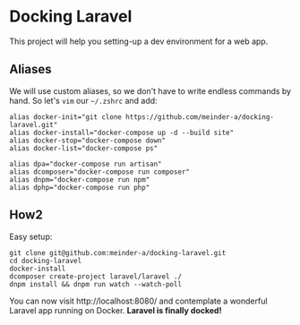 # Docking Laravel
This project will help you setting-up a dev environment for a web app.

## Aliases
We will use custom aliases, so we don't have to write endless commands by hand.
So let's ```vim``` our ```~/.zshrc``` and add:
```
alias docker-init="git clone https://github.com/meinder-a/docking-laravel.git"
alias docker-install="docker-compose up -d --build site"
alias docker-stop="docker-compose down"
alias docker-list="docker-compose ps"

alias dpa="docker-compose run artisan"
alias dcomposer="docker-compose run composer"
alias dnpm="docker-compose run npm"
alias dphp="docker-compose run php"
```

## How2

Easy setup:
```
git clone git@github.com:meinder-a/docking-laravel.git
cd docking-laravel
docker-install
dcomposer create-project laravel/laravel ./
dnpm install && dnpm run watch --watch-poll
```

You can now visit http://localhost:8080/ and contemplate a wonderful Laravel app running on Docker.
<b>Laravel is finally docked!</b>
